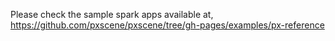 
Please check the sample spark apps available at,
https://github.com/pxscene/pxscene/tree/gh-pages/examples/px-reference
